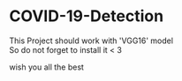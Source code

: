 # COVID-19-Detection

This Project should work with 'VGG16' model \
So do not forget to install it < 3 

wish you all the best 
